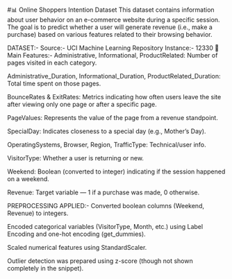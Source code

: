 #📊 Online Shoppers Intention Dataset
This dataset contains information about user behavior on an e-commerce website during a specific session. The goal is to predict whether a user will generate revenue (i.e., make a purchase) based on various features related to their browsing behavior.

DATASET:-
Source:- UCI Machine Learning Repository
Instance:- 12330
🧾 Main Features:-
Administrative, Informational, ProductRelated: Number of pages visited in each category.

Administrative_Duration, Informational_Duration, ProductRelated_Duration: Total time spent on those pages.

BounceRates & ExitRates: Metrics indicating how often users leave the site after viewing only one page or after a specific page.

PageValues: Represents the value of the page from a revenue standpoint.

SpecialDay: Indicates closeness to a special day (e.g., Mother’s Day).

OperatingSystems, Browser, Region, TrafficType: Technical/user info.

VisitorType: Whether a user is returning or new.

Weekend: Boolean (converted to integer) indicating if the session happened on a weekend.

Revenue: Target variable — 1 if a purchase was made, 0 otherwise.

PREPROCESSING APPLIED:-
Converted boolean columns (Weekend, Revenue) to integers.

Encoded categorical variables (VisitorType, Month, etc.) using Label Encoding and one-hot encoding (get_dummies).

Scaled numerical features using StandardScaler.

Outlier detection was prepared using z-score (though not shown completely in the snippet).





